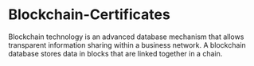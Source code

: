 # Blockchain-Certificates
Blockchain technology is an advanced database mechanism that allows transparent information sharing within a business network. A blockchain database stores data in blocks that are linked together in a chain.
